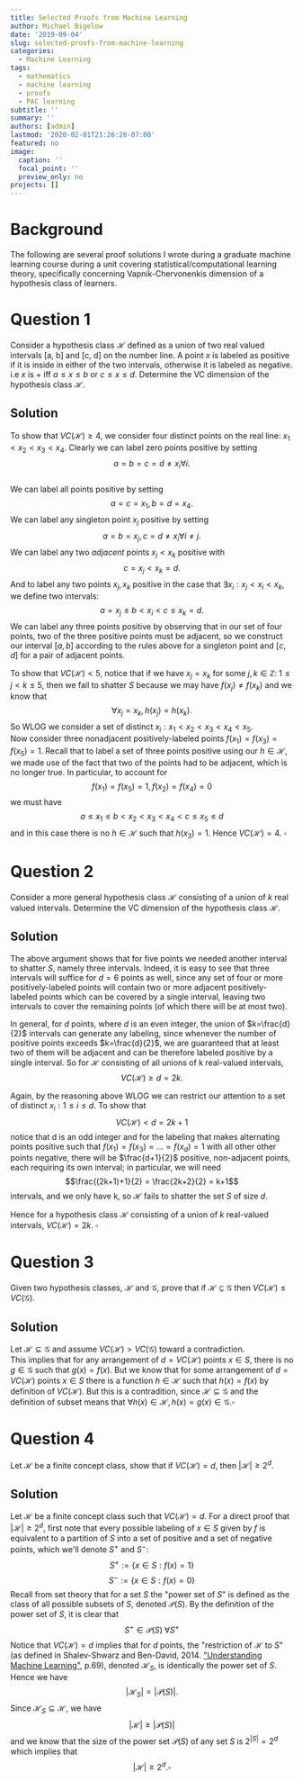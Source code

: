 ```yaml
---
title: Selected Proofs from Machine Learning
author: Michael Bigelow
date: '2019-09-04'
slug: selected-proofs-from-machine-learning
categories:
  - Machine Learning
tags:
  - mathematics
  - machine learning
  - proofs
  - PAC learning
subtitle: ''
summary: ''
authors: [admin]
lastmod: '2020-02-01T21:26:28-07:00'
featured: no
image:
  caption: ''
  focal_point: ''
  preview_only: no
projects: []
---
```


# Background
The following are several proof solutions I wrote during a graduate machine learning course during a unit covering statistical/computational learning theory, specifically concerning Vapnik-Chervonenkis dimension of a hypothesis class of learners.

# Question 1
Consider a hypothesis class $\mathcal{H}$ defined as a union of two real valued intervals [a, b] and [c, d] on the number line. A point $x$ is labeled as positive if it is inside in either of the two intervals, otherwise it is labeled as negative. i.e $x$ is + iff $a \le x \le b$ or  $c \le x \le d$. Determine the VC dimension of the hypothesis class $\mathcal{H}$.

## Solution
To show that $VC(\mathcal{H}) \geqslant 4$, we consider four distinct points on the real line: $x_1 < x_2 < x_3 < x_4$.  Clearly we can label zero points positive by setting 
$$a=b=c=d\neq x_i \forall i.$$  
We can label all points positive by setting 
$$a=c=x_1,b=d=x_4.$$ 
We can label any singleton point $x_j$ positive by setting 
$$a=b=x_j, c=d\neq x_i \forall i\neq j.$$
We can label any two $adjacent$ points $x_j<x_k$ positive with 
$$c=x_j < x_k = d.$$
And to label any two points $x_j, x_k$ positive in the case that $\exists x_i: x_j<x_i<x_k,$ we define two intervals:
$$a=x_j\leqslant b < x_i < c \leqslant x_k = d.$$
We can label any three points positive by observing that in our set of four points, two of the three positive points must be adjacent, so we construct our interval $[a,b]$ according to the rules above for a singleton point and $[c,d]$ for a pair of adjacent points. 

To show that $VC(\mathcal{H}) < 5$, notice that if we have $x_j=x_k$ for some $j,k \in \mathbb{Z}: \;1 \leqslant j<k\leqslant 5,$ then we fail to shatter $S$ because we may have $f(x_j)\neq f(x_k)$ and we know that $$\forall  x_j=x_k,  h(x_j)=h(x_k).$$  So WLOG we consider a set of distinct $x_i: x_1 < x_2 < x_3 < x_4 < x_5.$  
Now consider three nonadjacent positively-labeled points $f(x_1)=f(x_3)=f(x_5)=1.$  Recall that to label a set of three points positive using our $h \in \mathcal{H},$ we made use of the fact that two of the points had to be adjacent, which is no longer true.  In particular, to account for 
$$f(x_1)=f(x_5)=1,f(x_2)=f(x_4)=0$$
we must have
$$a \leqslant x_1 \leqslant b < x_2 <x_3 <x_4 <c \leqslant x_5 \leqslant d$$ and in this case there is no $h \in \mathcal{H}$ such that $h(x_3)=1$. Hence $VC(\mathcal{H}) = 4$. $\square$

# Question 2
Consider a more general hypothesis class $\mathcal{H}$ consisting of a union of $k$ real valued intervals. Determine the VC dimension of the hypothesis class $\mathcal{H}$.

## Solution
The above argument shows that for five points we needed another interval to shatter $S,$ namely three intervals.  Indeed, it is easy to see that three intervals will suffice for $d=6$ points as well, since any set of four or more positively-labeled points will contain two or more adjacent positively-labeled points which can be covered by a single interval, leaving two intervals to cover the remaining points (of which there will be at most two).

In general, for $d$ points, where $d$ is an even integer, the union of $k=\frac{d}{2}$ intervals can generate any labeling, since whenever the number of positive points exceeds $k=\frac{d}{2}$, we are guaranteed that at least two of them will be adjacent and can be therefore labeled positive by a single interval.  So for $\mathcal{H}$ consisting of all unions of k real-valued intervals, 
$$VC(\mathcal{H})\geqslant d = 2k.$$

Again, by the reasoning above WLOG we can restrict our attention to a set of distinct $x_i: 1\leqslant i \leqslant d.$ To show that 
$$VC(\mathcal{H})< d = 2k+1$$
notice that d is an odd integer and for the labeling that makes alternating points positive such that $f(x_1)=f(x_3)=...=f(x_d)=1$ with all other other points negative, there will be $\frac{d+1}{2}$ positive, non-adjacent points, each requiring its own interval; in particular, we will need 
$$\frac{(2k+1)+1}{2} = \frac{2k+2}{2} = k+1$$ intervals, and we only have k, so $\mathcal{H}$ fails to shatter the set $S$ of size $d.$

Hence for a hypothesis class $\mathcal{H}$ consisting of a union of $k$ real-valued intervals, $VC(\mathcal{H})= 2k.$ $\square$

# Question 3
Given two hypothesis classes, $\mathcal{H}$ and $\mathcal{G}$, prove that if $\mathcal{H} \subseteq \mathcal{G}$ then $VC(\mathcal{H})\leq VC(\mathcal{G})$.

## Solution
Let $\mathcal{H}\subseteq \mathcal{G}$ and assume $VC(\mathcal{H})>VC(\mathcal{G})$ toward a contradiction.  
This implies that for any arrangement of $d=VC(\mathcal{H})$ points $x \in S,$ there is no $g\in \mathcal{G}$ such that $g(x)=f(x).$  But we know that for some arrangement of $d=VC(\mathcal{H})$ points $x \in S$ there is a function $h \in \mathcal{H}$ such that $h(x)=f(x)$ by definition of $VC(\mathcal{H}).$  But this is a contradition, since $\mathcal{H}\subseteq \mathcal{G}$ and the definition of subset means that 
$\forall h(x) \in \mathcal{H}, h(x)=g(x)\in \mathcal{G}. \square$

# Question 4
Let $\mathcal{H}$ be a finite concept class, show that if $VC(\mathcal{H})=d$, then $|\mathcal{H}|\geq 2^d$.

## Solution
Let $\mathcal{H}$ be a finite concept class such that $VC(\mathcal{H})=d$. For a direct proof that $|\mathcal{H}|\geq 2^d$, first note that every possible labeling of $x \in S$ given by $f$ is equivalent to a partition of $S$ into a set of positive and a set of negative points, which we'll denote $S^+$ and $S^-:$
$$S^+:=\{x \in S:f(x)=1\}$$ 
$$S^-:=\{x \in S:f(x)=0\}$$
Recall from set theory that for a set $S$ the "power set of $S$" is defined as the class of all possible subsets of $S,$ denoted $\mathcal{P}(S)$. By the definition of the power set of $S,$ it is clear that
$$S^+ \in \mathcal{P}(S)\; \forall S^+$$
Notice that $VC(\mathcal{H})=d$ implies that for $d$ points, the "restriction of $\mathcal{H}$ to $S$" (as defined in Shalev-Shwarz and Ben-David, 2014. ["Understanding Machine Learning"](https://www.cs.huji.ac.il/~shais/UnderstandingMachineLearning/understanding-machine-learning-theory-algorithms.pdf), p.69), denoted $\mathcal{H}_S,$ is identically the power set of $S.$ Hence we have 
$$|\mathcal{H}_S|=|\mathcal{P}(S)|.$$ Since $\mathcal{H}_S \subseteq \mathcal{H},$ we have
$$|\mathcal{H}|\geq |\mathcal{P}(S)|$$
and we know that the size of the power set $\mathcal{P}(S)$ of any set $S$ is $2^{|S|}=2^d$ which implies that  
$$|\mathcal{H}|\geq 2^d.\square$$
